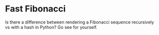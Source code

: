 # Fast Fibonacci
Is there a difference between rendering a Fibonacci sequence recursively vs with a hash in Python? Go see for yourself.
